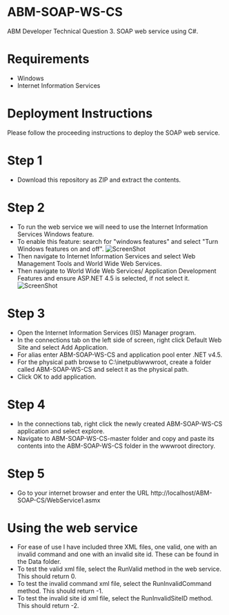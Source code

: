 # ABM-SOAP-WS-CS
ABM Developer Technical Question 3. SOAP web service using C#.

# Requirements
* Windows
* Internet Information Services

# Deployment Instructions
Please follow the proceeding instructions to deploy the SOAP web service.

# Step 1
* Download this repository as ZIP and extract the contents.

# Step 2
* To run the web service we will need to use the Internet Information Services Windows feature.
* To enable this feature: search for "windows features" and select "Turn Windows features on and off".
![ScreenShot](ABM-SOAP-WS-CS/Data/soap-ws-cs-step1.png)
* Then navigate to Internet Information Services and select Web Management Tools and World Wide Web Services.
* Then navigate to World Wide Web Services/ Application Development Features and ensure ASP.NET 4.5 is selected, if not select it.
![ScreenShot](ABM-SOAP-WS-CS/Data/soap-ws-cs-step2.png)

# Step 3
* Open the Internet Information Services (IIS) Manager program.
* In the connections tab on the left side of screen, right click Default Web Site and select Add Application.
* For alias enter ABM-SOAP-WS-CS and application pool enter .NET v4.5.
* For the physical path browse to C:\inetpub\wwwroot, create a folder called ABM-SOAP-WS-CS and select it as the physical path.
* Click OK to add application.

# Step 4
* In the connections tab, right click the newly created ABM-SOAP-WS-CS application and select explore.
* Navigate to ABM-SOAP-WS-CS-master folder and copy and paste its contents into the ABM-SOAP-WS-CS folder in the wwwroot directory.

# Step 5
* Go to your internet browser and enter the URL http://localhost/ABM-SOAP-CS/WebService1.asmx


# Using the web service
* For ease of use I have included three XML files, one valid, one with an invalid command and one with an invalid site id. These can be found in the Data folder.
* To test the valid xml file, select the RunValid method in the web service. This should return 0.
* To test the invalid command xml file, select the RunInvalidCommand method. This should return -1.
* To test the invalid site id xml file, select the RunInvalidSiteID method. This should return -2.
